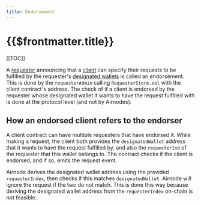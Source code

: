 ```yaml
---
title: Endorsement
---
```


# {{$frontmatter.title}}

<TocHeader />
[[TOC]]

A [requester](./requester.md) announcing that a [client](./client.md) can specify their requests to be fulfilled by the requester's [designated wallets](./designated-wallet.md) is called an endorsement.
This is done by the `requesterAdmin` calling `RequesterStore.sol` with the client contract's address.
The check of if a client is endorsed by the requester whose designated wallet it wants to have the request fulfilled with is done at the protocol level (and not by Airnodes).

## How an endorsed client refers to the endorser

A client contract can have multiple requesters that have endorsed it.
While making a request, the client both provides the `designatedWallet` address that it wants to have the request fulfilled by, and also the `requesterInd` of the requester that this wallet belongs to.
The contract checks if the client is endorsed, and if so, emits the request event.

Airnode derives the designated wallet address using the provided `requesterIndex`, then checks if this matches `designatedWallet`.
Airnode will ignore the request if the two do not match.
This is done this way because deriving the designated wallet address from the `requesterIndex` on-chain is not feasible.

